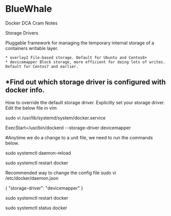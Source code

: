 # BlueWhale
Docker DCA Cram Notes 

Storage Drivers

Pluggable framework for managing the temporary internal storage of a containers writable layer. 

	* overlay2 File-based storage. Default for Ubuntu and Centos8+
	* devicemapper Block storage, more efficient for doing lots of writes. Default for Centos7 and earlier. 


*Find out which storage driver is configured with docker info. 
---------------------------------------------------
How to override the default storage driver.
Explicitly set your storage driver. Edit the below file in vim 

sudo vi /usr/lib/systemd/system/docker.service

ExecStart=/usr/bin/dockerd --storage-driver devicemapper

#Anytime we do a change to a unit file, we need to run the commands below. 

sudo systemctl daemon-reload

sudo systemctl restart docker

Recommended way to change the config file
sudo vi /etc/docker/daemon.json

{
  "storage-driver": "devicemapper"
}

sudo systemctl restart docker

sudo systemctl status docker
